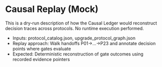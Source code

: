 # Causal Replay (Mock)

This is a dry-run description of how the Causal Ledger would reconstruct decision traces across protocols. No runtime execution performed.

- Inputs: protocol_catalog.json, upgrade_protocol_graph.json
- Replay approach: Walk handoffs P01→...→P23 and annotate decision points where gates evaluate
- Expected: Deterministic reconstruction of gate outcomes using recorded evidence pointers
